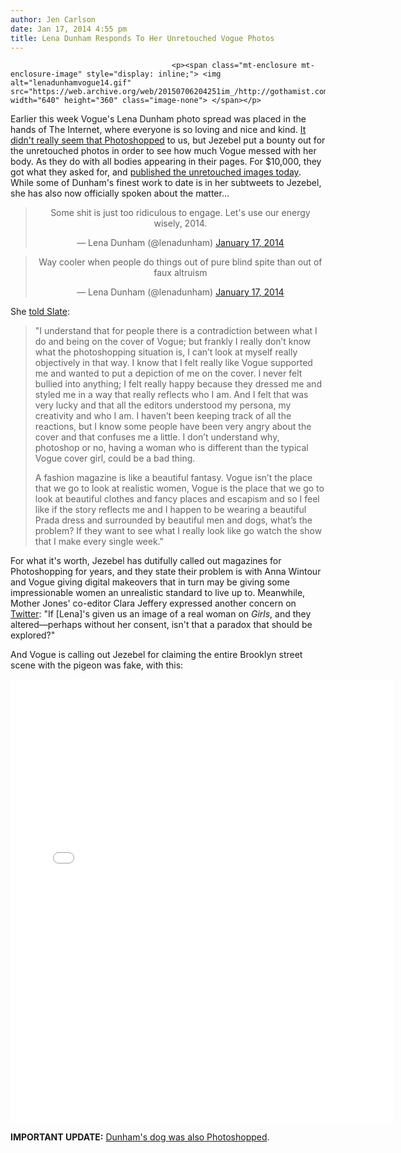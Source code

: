 ```yaml
---
author: Jen Carlson
date: Jan 17, 2014 4:55 pm
title: Lena Dunham Responds To Her Unretouched Vogue Photos
---
```


	
										<p><span class="mt-enclosure mt-enclosure-image" style="display: inline;"> <img alt="lenadunhamvogue14.gif" src="https://web.archive.org/web/20150706204251im_/http://gothamist.com/attachments/arts_jen/lenadunhamvogue14.gif" width="640" height="360" class="image-none"> </span></p>

<p>Earlier this week Vogue&apos;s Lena Dunham photo spread was placed in the hands of The Internet, where everyone is so loving and nice and kind. <a href="https://web.archive.org/web/20150706204251/http://gothamist.com/2014/01/15/how_much_did_vogue_photoshop_lena_d.php">It didn&apos;t really seem that Photoshopped</a> to us, but Jezebel put a bounty out for the unretouched photos in order to see how much Vogue messed with her body. As they do with all bodies appearing in their pages. For $10,000, they got what they asked for, and <a href="https://web.archive.org/web/20150706204251/http://jezebel.com/here-are-the-unretouched-images-from-lena-dunhams-vogu-1503336657">published the unretouched images today</a>. While some of Dunham&apos;s finest work to date is in her subtweets to Jezebel, she has also now officially spoken about the matter...</p>

<center><blockquote class="twitter-tweet" lang="en"><p>Some shit is just too ridiculous to engage. Let&apos;s use our energy wisely, 2014.</p>&#x2014; Lena Dunham (@lenadunham) <a href="https://web.archive.org/web/20150706204251/https://twitter.com/lenadunham/statuses/423987698559242241">January 17, 2014</a></blockquote>
<script async src="//web.archive.org/web/20150706204251js_/http://platform.twitter.com/widgets.js" charset="utf-8"></script></center>

<center><blockquote class="twitter-tweet" lang="en"><p>Way cooler when people do things out of pure blind spite than out of faux altruism</p>&#x2014; Lena Dunham (@lenadunham) <a href="https://web.archive.org/web/20150706204251/https://twitter.com/lenadunham/statuses/424246640271446016">January 17, 2014</a></blockquote>
<script async src="//web.archive.org/web/20150706204251js_/http://platform.twitter.com/widgets.js" charset="utf-8"></script></center>

<p>She <a href="https://web.archive.org/web/20150706204251/http://www.slate.com/blogs/xx_factor/2014/01/17/lena_dunham_response_to_vogue_photoshop_criticism_fashion_magazines_are.html">told Slate</a>:</p>

<blockquote>&quot;I understand that for people there is a contradiction between what I do and being on the cover of Vogue; but frankly I really don&#x2019;t know what the photoshopping situation is, I can&#x2019;t look at myself really objectively in that way. I know that I felt really like Vogue supported me and wanted to put a depiction of me on the cover. I never felt bullied into anything; I felt really happy because they dressed me and styled me in a way that really reflects who I am. And I felt that was very lucky and that all the editors understood my persona, my creativity and who I am. I haven&#x2019;t been keeping track of all the reactions, but I know some people have been very angry about the cover and that confuses me a little. I don&#x2019;t understand why, photoshop or no, having a woman who is different than the typical Vogue cover girl, could be a bad thing.

<p>A fashion magazine is like a beautiful fantasy. Vogue isn&#x2019;t the place that we go to look at realistic women, Vogue is the place that we go to look at beautiful clothes and fancy places and escapism and so I feel like if the story reflects me and I happen to be wearing a beautiful Prada dress and surrounded by beautiful men and dogs, what&#x2019;s the problem? If they want to see what I really look like go watch the show that I make every single week.&quot;</p></blockquote><p></p>

<p>For what it&apos;s worth, Jezebel has dutifully called out magazines for Photoshopping for years, and they state their problem is with Anna Wintour and Vogue giving digital makeovers that in turn may be giving some impressionable women an unrealistic standard to live up to. Meanwhile, Mother Jones&apos; co-editor Clara Jeffery expressed another concern on <a href="https://web.archive.org/web/20150706204251/https://twitter.com/ClaraJeffery">Twitter</a>: &quot;If [Lena]&apos;s given us an image of a real woman on <em>Girls</em>, and they altered&#x2014;perhaps without her consent, isn&apos;t that a paradox that should be explored?&quot;</p>

<p>And Vogue is calling out Jezebel for claiming the entire Brooklyn street scene with the pigeon was fake, with this: </p>

<center><iframe src="//web.archive.org/web/20150706204251if_/http://instagram.com/p/jRxljMv62b/embed/" width="612" height="710" frameborder="0" scrolling="no" allowtransparency="true"></iframe></center>

<p><strong>IMPORTANT UPDATE:</strong> <a href="https://web.archive.org/web/20150706204251/http://gothamist.com/2014/01/17/lena_dunhams_dog_responds_to_being.php">Dunham&apos;s dog was also Photoshopped</a>.</p>					
										
									
				